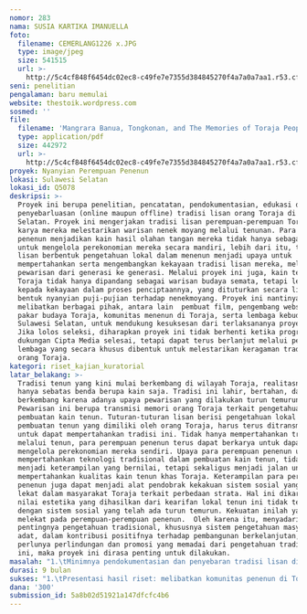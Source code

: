 ```yaml
---
nomor: 283
nama: SUSIA KARTIKA IMANUELLA
foto:
  filename: CEMERLANG1226 x.JPG
  type: image/jpeg
  size: 541515
  url: >-
    http://5c4cf848f6454dc02ec8-c49fe7e7355d384845270f4a7a0a7aa1.r53.cf2.rackcdn.com/c0b65ccb-f7a6-4c8e-9348-36b781378729/CEMERLANG1226%20x.JPG
seni: penelitian
pengalaman: baru memulai
website: thestoik.wordpress.com
sosmed: ''
file:
  filename: 'Mangrara Banua, Tongkonan, and The Memories of Toraja People.pdf'
  type: application/pdf
  size: 442972
  url: >-
    http://5c4cf848f6454dc02ec8-c49fe7e7355d384845270f4a7a0a7aa1.r53.cf2.rackcdn.com/f27a3e2a-f0c8-436b-8346-d739a4efdfcd/Mangrara%20Banua,%20Tongkonan,%20and%20The%20Memories%20of%20Toraja%20People.pdf
proyek: Nyanyian Perempuan Penenun
lokasi: Sulawesi Selatan
lokasi_id: Q5078
deskripsi: >-
  Proyek ini berupa penelitian, pencatatan, pendokumentasian, edukasi dan
  penyebarluasan (online maupun offline) tradisi lisan orang Toraja di Sulawesi
  Selatan. Proyek ini mengerjakan tradisi lisan perempuan-perempuan Toraja dalam
  karya mereka melestarikan warisan nenek moyang melalui tenunan. Para perempuan
  penenun menjadikan kain hasil olahan tangan mereka tidak hanya sebagai cara
  untuk mengelola perekonomian mereka secara mandiri, lebih dari itu, tradisi
  lisan berbentuk pengetahuan lokal dalam menenun menjadi upaya untuk
  mempertahankan serta mengembangkan kekayaan tradisi lisan mereka, melalui
  pewarisan dari generasi ke generasi. Melalui proyek ini juga, kain tenun
  Toraja tidak hanya dipandang sebagai warisan budaya semata, tetapi lebih
  kepada kekayaan dalam proses penciptaannya, yang dituturkan secara lisan dalam
  bentuk nyanyian puji-pujian terhadap nenekmoyang. Proyek ini nantinya akan
  melibatkan berbagai pihak, antara lain  pembuat film, pengembang website,
  pakar budaya Toraja, komunitas menenun di Toraja, serta lembaga kebudayaan di
  Sulawesi Selatan, untuk mendukung kesuksesan dari terlaksananya proyek ini.
  Jika lolos seleksi, diharapkan proyek ini tidak berhenti ketika program
  dukungan Cipta Media selesai, tetapi dapat terus berlanjut melalui pembentukan
  lembaga yang secara khusus dibentuk untuk melestarikan keragaman tradisi lisan
  orang Toraja.
kategori: riset_kajian_kuratorial
latar_belakang: >-
  Tradisi tenun yang kini mulai berkembang di wilayah Toraja, realitasnya tidak
  hanya sebatas benda berupa kain saja. Tradisi ini lahir, bertahan, dan
  berkembang karena adanya upaya pewarisan yang dilakukan turun temurun.
  Pewarisan ini berupa transmisi memori orang Toraja terkait pengetahuan lokal
  pembuatan kain tenun. Tuturan-tuturan lisan berisi pengetahuan lokal 
  pembuatan tenun yang dimiliki oleh orang Toraja, harus terus ditransmisikan
  untuk dapat mempertahankan tradisi ini. Tidak hanya mempertahankan tradisi,
  melalui tenun, para perempuan penenun terus dapat berkarya untuk dapat
  mengelola perekonomian mereka sendiri. Upaya para perempuan penenun untuk
  mempertahankan teknologi tradisional dalam pembuatan kain tenun, tidak hanya
  menjadi keterampilan yang bernilai, tetapi sekaligus menjadi jalan untuk tetap
  mempertahankan kualitas kain tenun khas Toraja. Keterampilan para perempuan
  penenun juga dapat menjadi alat pendobrak kekakuan sistem sosial yang masih
  lekat dalam masyarakat Toraja terkait perbedaan strata. Hal ini dikarenakan
  nilai estetika yang dihasilkan dari kearifan lokal tenun ini tidak terikat
  dengan sistem sosial yang telah ada turun temurun. Kekuatan inilah yang
  melekat pada perempuan-perempuan penenun.  Oleh karena itu, menyadari
  pentingnya pengetahuan tradisional, khususnya sistem pengetahuan masyarakat
  adat, dalam kontribusi positifnya terhadap pembangunan berkelanjutan, serta
  perlunya perlindungan dan promosi yang memadai dari pengetahuan tradisional
  ini, maka proyek ini dirasa penting untuk dilakukan. 
masalah: "1.\tMinimnya pendokumentasian dan penyebaran tradisi lisan di Toraja untuk dijadikan sebagai sumber tertulis yang dapat menginspirasi bagi pembuatan karya generasi saat ini, dan sebagai bahan pembanding untuk studi lanjutan.\r\n2.\tMinimnya pendokumentasian dan penyebaran pengetahuan terkait peran perempuan dalam membangun kebudayaan di Toraja.\r\n3.\tKurangnya upaya penggalian tradisi lisan tentang kehidupan dan aktivitas perempuan di Toraja, khususnya dalam hal tenunan.\r\n4.\tKurangnya penerapan praktik-praktik tradisi lisan dalam menjawab persoalan hidup masyarakat.\r\n"
durasi: 9 bulan
sukses: "1.\tPresentasi hasil riset: melibatkan komunitas penenun di Toraja, pemerhati tenun, pakar budaya Toraja, dan pelajar (SMA dan Mahasiswa)\r\n2.\tPenerbitan buku proses dan hasil riset, berjudul “Nyanyian Perempuan Penenun”\r\n3.\tPembuatan video dokumenter proses  proyek “Nyanyian Perempuan Penenun”\r\n4.\tPembuatan website\r\n5.\tWorkshop tradisi lisan Toraja.\r\n"
dana: '300'
submission_id: 5a8b02d51921a147dfcfc4b6
---
```

